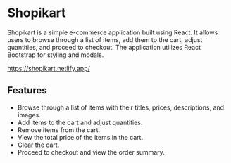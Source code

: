 # Shopikart
Shopikart is a simple e-commerce application built using React. It allows users to browse through a list of items, add them to the cart, adjust quantities, and proceed to checkout. The application utilizes React Bootstrap for styling and modals.

https://shopikart.netlify.app/

## Features
- Browse through a list of items with their titles, prices, descriptions, and images.
- Add items to the cart and adjust quantities.
- Remove items from the cart.
- View the total price of the items in the cart.
- Clear the cart.
- Proceed to checkout and view the order summary.
